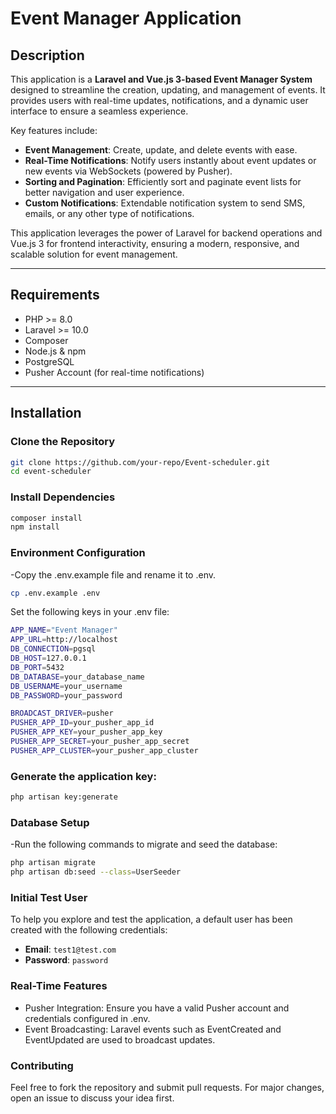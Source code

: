 # Event Manager Application

## Description

This application is a **Laravel and Vue.js 3-based Event Manager System** designed to streamline the creation, updating, and management of events. It provides users with real-time updates, notifications, and a dynamic user interface to ensure a seamless experience. 

Key features include:  
- **Event Management**: Create, update, and delete events with ease.  
- **Real-Time Notifications**: Notify users instantly about event updates or new events via WebSockets (powered by Pusher).  
- **Sorting and Pagination**: Efficiently sort and paginate event lists for better navigation and user experience.  
- **Custom Notifications**: Extendable notification system to send SMS, emails, or any other type of notifications.  

This application leverages the power of Laravel for backend operations and Vue.js 3 for frontend interactivity, ensuring a modern, responsive, and scalable solution for event management.

---

## Requirements

- PHP >= 8.0
- Laravel >= 10.0
- Composer
- Node.js & npm
- PostgreSQL
- Pusher Account (for real-time notifications)

---

## Installation

### Clone the Repository

```bash
git clone https://github.com/your-repo/Event-scheduler.git
cd event-scheduler
 ```
### Install Dependencies

```bash
composer install
npm install
 ```

### Environment Configuration
-Copy the .env.example file and rename it to .env.
```bash
cp .env.example .env
 ```

Set the following keys in your .env file:
```bash
APP_NAME="Event Manager"
APP_URL=http://localhost
DB_CONNECTION=pgsql
DB_HOST=127.0.0.1
DB_PORT=5432
DB_DATABASE=your_database_name
DB_USERNAME=your_username
DB_PASSWORD=your_password

BROADCAST_DRIVER=pusher
PUSHER_APP_ID=your_pusher_app_id
PUSHER_APP_KEY=your_pusher_app_key
PUSHER_APP_SECRET=your_pusher_app_secret
PUSHER_APP_CLUSTER=your_pusher_app_cluster
 ```
### Generate the application key:
```bash
php artisan key:generate
 ```

### Database Setup
-Run the following commands to migrate and seed the database:
```bash
php artisan migrate
php artisan db:seed --class=UserSeeder
 ```

### Initial Test User

To help you explore and test the application, a default user has been created with the following credentials:

- **Email**: `test1@test.com`  
- **Password**: `password`  

### Real-Time Features
- Pusher Integration: Ensure you have a valid Pusher account and credentials configured in .env.
- Event Broadcasting: Laravel events such as EventCreated and EventUpdated are used to broadcast updates.

### Contributing
Feel free to fork the repository and submit pull requests. For major changes, open an issue to discuss your idea first.
